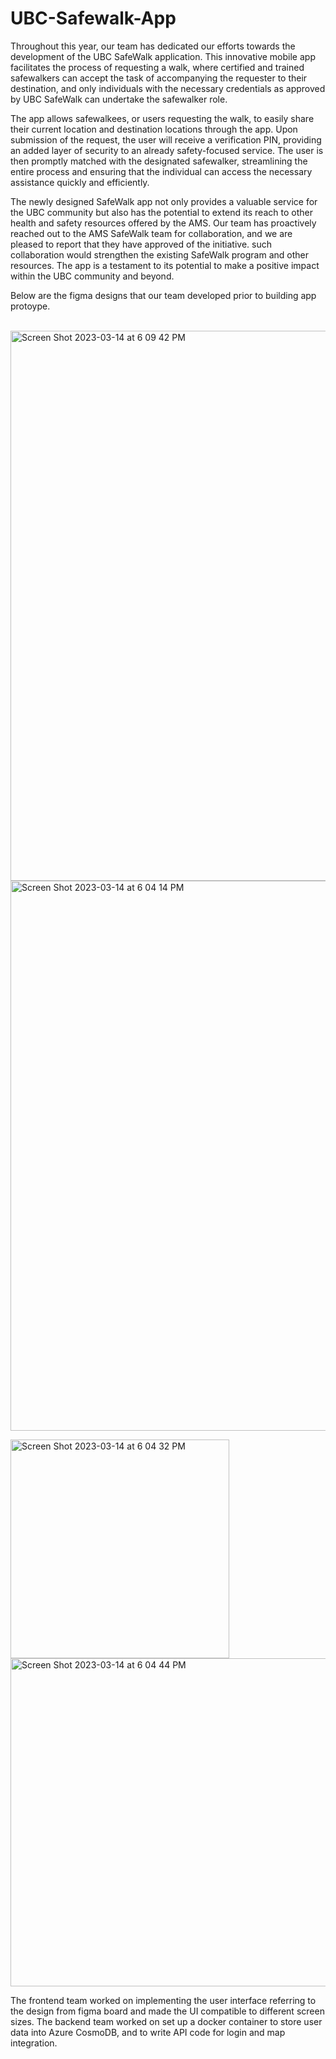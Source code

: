 # UBC-Safewalk-App

Throughout this year, our team has dedicated our efforts towards the development of the UBC SafeWalk application. This innovative mobile app facilitates the process of requesting a walk, where certified and trained safewalkers can accept the task of accompanying the requester to their destination, and only individuals with the necessary credentials as approved by UBC SafeWalk can undertake the safewalker role.


The app allows safewalkees, or users requesting the walk, to easily share their current location and destination locations through the app. Upon submission of the request, the user will receive a verification PIN, providing an added layer of security to an already safety-focused service. The user is then promptly matched with the designated safewalker, streamlining the entire process and ensuring that the individual can access the necessary assistance quickly and efficiently.


The newly designed SafeWalk app not only provides a valuable service for the UBC community but also has the potential to extend its reach to other health and safety resources offered by the AMS. Our team has proactively reached out to the AMS SafeWalk team for collaboration, and we are pleased to report that they have approved of the initiative. such collaboration would strengthen the existing SafeWalk program and other resources. The app is a testament to its potential to make a positive impact within the UBC community and beyond.

Below are the figma designs that our team developed prior to building app protoype.

<br>
<img width="880" alt="Screen Shot 2023-03-14 at 6 09 42 PM" src="https://user-images.githubusercontent.com/70575969/225178430-eec0194f-4358-4ef0-b0b4-189afb392462.png">

<img width="880" alt="Screen Shot 2023-03-14 at 6 04 14 PM" src="https://user-images.githubusercontent.com/70575969/225178000-a4dc9aef-e9b9-43c2-9e30-eca0533f553d.png">

<p float="left">
<img width="350" alt="Screen Shot 2023-03-14 at 6 04 32 PM" src="https://user-images.githubusercontent.com/70575969/225178006-a9cd5737-0ad1-4c91-8d67-c4dd5705c99e.png"> <img width="525" alt="Screen Shot 2023-03-14 at 6 04 44 PM" src="https://user-images.githubusercontent.com/70575969/225178009-a0b77e40-1253-4c4a-9790-0b021f265a79.png">
</p>

The frontend team worked on implementing the user interface referring to the design from figma board and made the UI compatible to different screen sizes. The backend team worked on set up a docker container to store user data into Azure CosmoDB, and to write API code for login and map integration.


